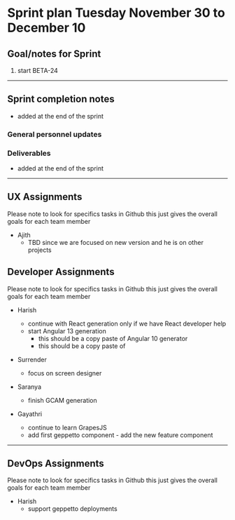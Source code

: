 # Sprint plan Tuesday November 30 to December 10

## Goal/notes for Sprint

1. start BETA-24

---

## Sprint completion notes

- added at the end of the sprint

### General personnel updates


### Deliverables

- added at the end of the sprint

---

## UX Assignments

Please note to look for specifics tasks in Github this just gives the overall goals for each team member

- Ajith
  - TBD since we are focused on new version and he is on other projects

## Developer Assignments

Please note to look for specifics tasks in Github this just gives the overall goals for each team member

- Harish
  - continue with React generation only if we have React developer help
  - start Angular 13 generation
    - this should be a copy paste of Angular 10 generator
    - this should be a copy paste of 

- Surrender
  - focus on screen designer
  
- Saranya
  - finish GCAM generation

- Gayathri
  - continue to learn GrapesJS
  - add first geppetto component - add the new feature component

---

## DevOps Assignments

Please note to look for specifics tasks in Github this just gives the overall goals for each team member

- Harish
  - support geppetto deployments
